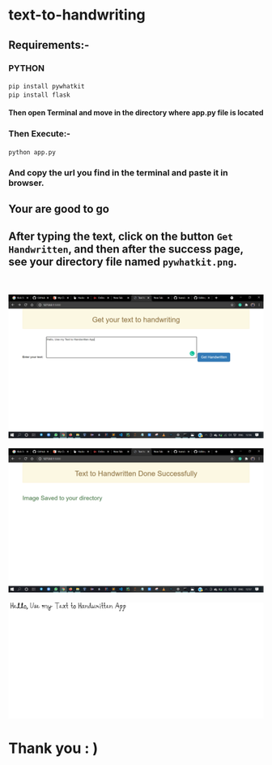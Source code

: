 # text-to-handwriting
## Requirements:-
### PYTHON
`pip install pywhatkit`<br>
`pip install flask`

#### Then open Terminal and move in the directory where app.py file is located
### Then Execute:- 
`python app.py`
### And copy the url you find in the terminal and paste it in browser.
## Your are good to go
## After typing the text, click on the button `Get Handwritten`, and then after the success page, see your directory file named `pywhatkit.png`.
<br><br>
<img src="https://github.com/hamdan-codes/text-to-handwriting/blob/main/first.png?raw=true" width="800px"><br><br>
<img src="https://github.com/hamdan-codes/text-to-handwriting/blob/main/second.png?raw=true" width="800px"><br><br>
<img src="https://github.com/hamdan-codes/text-to-handwriting/blob/main/pywhatkit.png?raw=true" width="800px"><br>

# Thank you : )
